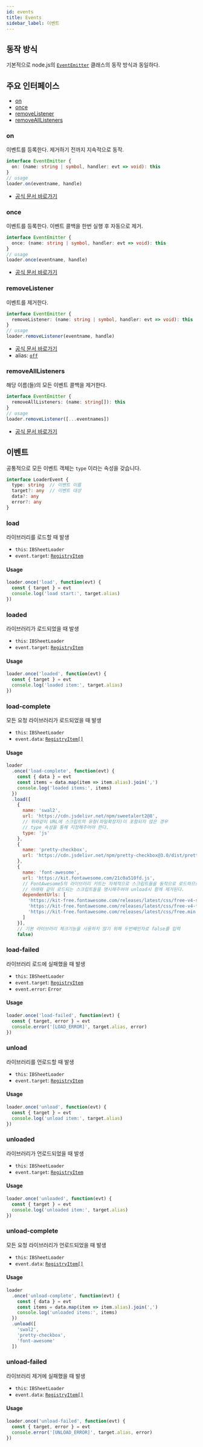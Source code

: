 ```yaml
---
id: events
title: Events
sidebar_label: 이벤트
---
```


## 동작 방식

기본적으로 node.js의 [`EventEmitter`](https://nodejs.org/api/events.html#events_class_eventemitter) 클래스의 동작 방식과 동일하다.

## 주요 인터페이스

* [on](#on)
* [once](#once)
* [removeListener](#removelistener)
* [removeAllListeners](#removealllisteners)

### on

이벤트를 등록한다. 제거하기 전까지 지속적으로 동작.

```ts
interface EventEmitter {
  on: (name: string | symbol, handler: evt => void): this
}
// usage
loader.on(eventname, handle)
```

* [공식 문서 바로가기](https://nodejs.org/api/events.html#events_emitter_on_eventname_listener)

### once

이벤트를 등록한다. 이벤트 콜백을 한번 실행 후 자동으로 제거.

```ts
interface EventEmitter {
  once: (name: string | symbol, handler: evt => void): this
}
// usage
loader.once(eventname, handle)
```

* [공식 문서 바로가기](https://nodejs.org/api/events.html#events_emitter_once_eventname_listener)

### removeListener

이벤트를 제거한다.

```ts
interface EventEmitter {
  removeListener: (name: string | symbol, handler: evt => void): this
}
// usage
loader.removeListener(eventname, handle)
```

* [공식 문서 바로가기](https://nodejs.org/api/events.html#events_emitter_removelistener_eventname_listener)
* alias: [`off`](https://nodejs.org/api/events.html#events_emitter_off_eventname_listener)

### removeAllListeners

해당 이름(들)의 모든 이벤트 콜백을 제거한다.

```ts
interface EventEmitter {
  removeAllListeners: (name: string[]): this
}
// usage
loader.removeListener([...eventnames])
```

* [공식 문서 바로가기](https://nodejs.org/api/events.html#events_emitter_removealllisteners_eventname)

## 이벤트

<!-- 이벤트 이름은 아래의 문서를 참고하세요. -->
<!-- * [`LoaderEventName`](https://ibsheet.github.io/loader/enums/loadereventname.html) - 로더 이벤트 이름 -->
<!-- * [`RegItemEventName`](https://ibsheet.github.io/loader/enums/regitemeventname.html) - 로더 레지스트리 아이템 이벤트 이름 -->

공통적으로 모든 이벤트 객체는 `type` 이라는 속성을 갖습니다.

```ts
interface LoaderEvent {
  type: string  // 이벤트 이름
  target?: any  // 이벤트 대상
  data?: any
  error?: any
}
```

### load

라이브러리를 로드할 때 발생

* `this`: `IBSheetLoader`
* `event.target`: [`RegistryItem`](/loader-manual/docs/adv/registry#registryitem)

#### Usage

```js
loader.once('load', function(evt) {
  const { target } = evt
  console.log('load start:', target.alias)
})
```

### loaded

라이브러리가 로드되었을 때 발생

* `this`: `IBSheetLoader`
* `event.target`: [`RegistryItem`](/loader-manual/docs/adv/registry#registryitem)

#### Usage

```js
loader.once('loaded', function(evt) {
  const { target } = evt
  console.log('loaded item:', target.alias)
})
```

### load-complete

모든 요청 라이브러리가 로드되었을 때 발생

* `this`: `IBSheetLoader`
* `event.data`: [`RegistryItem[]`](/loader-manual/docs/adv/registry#registryitem)

#### Usage

```js
loader
  .once('load-complete', function(evt) {
    const { data } = evt
    const items = data.map(item => item.alias).join(',')
    console.log('loaded items:', items)
  })
  .load([
    {
      name: 'swal2',
      url: 'https://cdn.jsdelivr.net/npm/sweetalert2@8',
      // 위와같이 URL에 스크립트의 유형(파일확장자)이 포함되지 않은 경우
      // type 속성을 통해 지정해주어야 한다.
      type: 'js'
    },
    {
      name: 'pretty-checkbox',
      url: 'https://cdn.jsdelivr.net/npm/pretty-checkbox@3.0/dist/pretty-checkbox.min.css'
    },
    {
      name: 'font-awesome',
      url: 'https://kit.fontawesome.com/21c0a510fd.js',
      // FontAwesome5의 라이브러리 키트는 자체적으로 스크립트들을 동적으로 로드하므로
      // 아래와 같이 로드되는 스크립트들을 명시해주어야 unload시 함께 제거된다.
      dependentUrls: [
        'https://kit-free.fontawesome.com/releases/latest/css/free-v4-shims.min.css',
        'https://kit-free.fontawesome.com/releases/latest/css/free-v4-font-face.min.css',
        'https://kit-free.fontawesome.com/releases/latest/css/free.min.css'
      ]
    }],
    // 기본 라이브러리 체크기능을 사용하지 않기 위해 두번째인자로 false를 입력
    false)
```

### load-failed

라이브러리 로드에 실패했을 때 발생

* `this`: `IBSheetLoader`
* `event.target`: [`RegistryItem`](/loader-manual/docs/adv/registry#registryitem)
* `event.error`: `Error`

#### Usage

```js
loader.once('load-failed', function(evt) {
  const { target, error } = evt
  console.error('[LOAD_ERROR]', target.alias, error)
})
```

### unload

라이브러리를 언로드할 때 발생

* `this`: `IBSheetLoader`
* `event.target`: [`RegistryItem`](/loader-manual/docs/adv/registry#registryitem)

#### Usage

```js
loader.once('unload', function(evt) {
  const { target } = evt
  console.log('unload item:', target.alias)
})
```

### unloaded

라이브러리가 언로드되었을 때 발생

* `this`: `IBSheetLoader`
* `event.target`: [`RegistryItem`](/loader-manual/docs/adv/registry#registryitem)

#### Usage

```js
loader.once('unloaded', function(evt) {
  const { target } = evt
  console.log('unloaded item:', target.alias)
})
```

### unload-complete

모든 요청 라이브러리가 언로드되었을 때 발생

* `this`: `IBSheetLoader`
* `event.data`: [`RegistryItem[]`](/loader-manual/docs/adv/registry#registryitem)

#### Usage

```js
loader
  .once('unload-complete', function(evt) {
    const { data } = evt
    const items = data.map(item => item.alias).join(',')
    console.log('unloaded items:', items)
  })
  .unload([
    'swal2',
    'pretty-checkbox',
    'font-awesome'
  ])
```

### unload-failed

라이브러리 제거에 실패했을 때 발생

* `this`: `IBSheetLoader`
* `event.data`: [`RegistryItem[]`](/loader-manual/docs/adv/registry#registryitem)

#### Usage

```js
loader.once('unload-failed', function(evt) {
  const { target, error } = evt
  console.error('[UNLOAD_ERROR]', target.alias, error)
})
```
